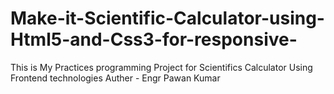 # Make-it-Scientific-Calculator-using-Html5-and-Css3-for-responsive-
This is My Practices  programming Project for Scientifics Calculator Using Frontend technologies 
Auther - Engr Pawan Kumar
